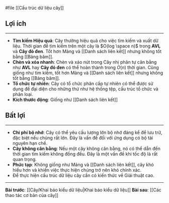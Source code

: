 #file [[Cấu trúc dữ liệu cây]]

## Lợi ích
---
- **Tìm kiếm Hiệu quả**: Cây thường hiệu quả cho việc tìm kiếm và xuất dữ liệu. Thời gian để tìm kiếm trên một cây là $O(log \space n)$ trong **AVL** và **Cây đỏ đen**. Tốt hơn Mảng và [[Danh sách liên kết]] nhưng không tốt bằng [[Bảng băm]].
- **Chèn và xóa nhanh**: Chèn và xáo nút trong Cây nhị phân tự cân bằng như **AVL** hay **Cây đỏ đen** có thể hoàn thành trong $O(n)$ thời gian. Cũng giống như tìm kiếm, tốt hơn Mảng và [[Danh sách liên kết]] nhưng không tốt bằng [[Bảng băm]].
- **Tổ chức tự nhiên**: Cây có tổ chức phân cấp tự nhiên có thể được sử dụng để đại diện cho những thứ như hệ thống tệp, cấu trúc tổ chức và phân loại.
- **Kích thước động**: Giống như [[Danh sách liên kết]]

## Bất lợi
---
- **Chi phí bộ nhớ**: Cây có thể yêu cấu lượng lớn bộ nhớ đáng kể để lưu trữ, đặc biệt nếu chúng rất lớn. Đây là vấn đề đối với ứng dụng có bộ tài nguyên hạn chế.
- **Cây không cân bằng**: Nếu một cây không cân bằng, nó có thể dẫn đến thời gian tìm kiếm không đồng đều. Đây là một vấn đề khi tốc độ là rất quan trọng.
- **Phức tạp**: Không giống như Mảng và [[Danh sách liên kết]], cây khó hiểu hơn và khiến việc thực hiện chúng trở nên khó chính xác. 
- Để thực hiện cấu trúc dữ liệu cây cần có kiến thức về Giải thuật cao.

---
**Bài trước**: [[Cây/Khai báo kiểu dữ liệu|Khai báo kiểu dữ liệu]]
**Bài sau**: [[Các thao tác cơ bản của cây]]